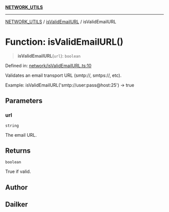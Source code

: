 [**NETWORK_UTILS**](../../README.md)

***

[NETWORK_UTILS](../../README.md) / [isValidEmailURL](../README.md) / isValidEmailURL

# Function: isValidEmailURL()

> **isValidEmailURL**(`url`): `boolean`

Defined in: [network/isValidEmailURL.ts:10](https://github.com/dailker/everyutil-js/blob/7799f3f003cb23f425be3f1c83c38483e2648188/src/network/isValidEmailURL.ts#L10)

Validates an email transport URL (smtp://, smtps://, etc).

Example: isValidEmailURL('smtp://user:pass@host:25') → true

## Parameters

### url

`string`

The email URL.

## Returns

`boolean`

True if valid.

## Author

## Dailker
